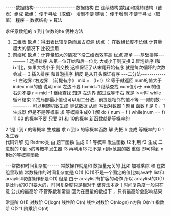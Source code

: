 -----数据结构--------------------
数据结构 由 连续结构(数组)和跳转结构（链表）组成
数组： 便于寻址（取值） 增删不便
链表： 便于增删 不便于寻址（取值）
程序 = 数据结构 + 算法

求任意数组的 n 到 j 位数的he
俩种方法
1. 二维表  缺点：得出表比较复杂而且占资源  优点 ： 在数组长度不长但 计算量超大的情况下 比较适用
2. 前缀和  缺点：计算量超大的情况下没二维表效率高  优点 简单
---基础排序---------
1.选择排序
  从第一位开始和后一位比 大或小于则交换
2.冒泡排序
  i和i+1比，如果大或小于 则交换 这样保证了从末尾开始有序 就是每次循坏的次数会减一
3.插入排序
  和冒泡排序 相反 是从开头保证有序
---二分法-------------
l 左边界 r右边界 （前提有序）
mid = （l+r）/2
等于就返回
num的值大于index mid的值 说明 mid 左边不要 l =mid+1 继续查找 
num值小于 mid的值 右边不要 r = mid -1 继续查找 
知道 左边界 超过或等于右 就是  l>=r时 while 循环结束
2.找局部最小值也可以用二分法，前提是相邻的值不等 
---随机数------------
可以用随机数生成 测试数据 从而 写出对数器
1 题目 函数 f 是 0 ，1 生成器 但是不是等概率 求 等概率生成0 1
  解 do { num = f } while(num == f) 
  11 00 的概率不要 只要 01 和 10的概率 新函数就是等概率的

2 f是 l 到 r 的等概率 生成器 求 n 到 x 的等概率函数
  解 先把 lr 变成 等概率的 0 1 发生器  
  代码详解 见 Radmo类
  由 题干函数 生成 0 1 等概率 发生函数  f2
  利用 f2 生成 二进制的  0到 s的等概率发生器 f3
  再利用f3 把不是 n到x范围的数 重做 即可得到 n到x的等概率函数
   
  

  

---常数和时间复杂度------
常数操作就是和 数据量无关的 比如 加减乘除 和 在数组里取值
常数操作的时间复杂度是 O(1) [O(1)不是一个固定的值比如java中 list和arraylist取值操作都是O(1)
但是 由于 arraylist有扩容的动作 所以 arraylist的O(1)是比list的O(1)要大的，时间复杂度只是相对于
该算法本身
]
时间复杂度一般只在意 公式的最高阶 不管系数和常量 因为在巨量的数据下 ，只有最高阶会影响结果

常量阶	O(1)
对数阶	O(logn)
线性阶	O(n)
线性对数阶	O(nlogn)
n方阶	O(nⁿ)
指数阶	O(2ⁿ)
阶乘阶	O(n!)

